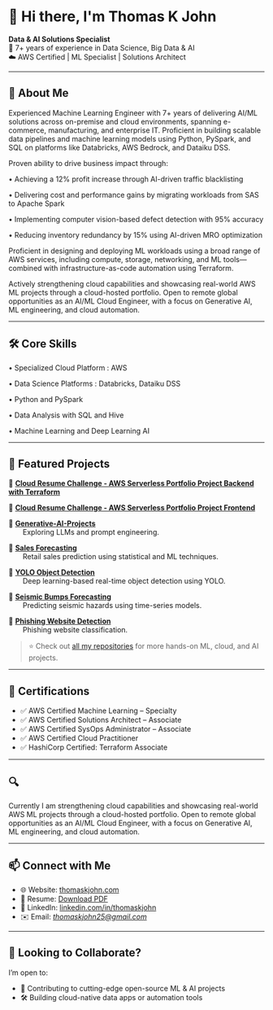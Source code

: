 # 👋 Hi there, I'm Thomas K John

**Data & AI Solutions Specialist**  
💼 7+ years of experience in Data Science, Big Data & AI  
☁️ AWS Certified | ML Specialist | Solutions Architect

---

## 🚀 About Me

Experienced Machine Learning Engineer with 7+ years of delivering AI/ML solutions across on-premise and cloud environments, spanning e-commerce, manufacturing, and enterprise IT. Proficient in building scalable data pipelines and machine learning models using Python, PySpark, and SQL on platforms like Databricks, AWS Bedrock, and Dataiku DSS.

Proven ability to drive business impact through:

•  Achieving a 12% profit increase through AI-driven traffic blacklisting

•  Delivering cost and performance gains by migrating workloads from SAS to Apache Spark

•  Implementing computer vision-based defect detection with 95% accuracy

•  Reducing inventory redundancy by 15% using AI-driven MRO optimization

Proficient in designing and deploying ML workloads using a broad range of AWS services, including compute, storage, networking, and ML tools—combined with infrastructure-as-code automation using Terraform.

Actively strengthening cloud capabilities and showcasing real-world AWS ML projects through a cloud-hosted portfolio. Open to remote global opportunities as an AI/ML Cloud Engineer, with a focus on Generative AI, ML engineering, and cloud automation.

---

## 🛠️ Core Skills

•	Specialized Cloud Platform : AWS

• Data Science Platforms     : Databricks, Dataiku DSS 

•	Python and PySpark

•	Data Analysis with SQL and Hive

•	Machine Learning and Deep Learning AI

---

## 📘 Featured Projects

🔹 **[Cloud Resume Challenge - AWS Serverless Portfolio Project Backend with Terraform](https://github.com/Thomas-K-John/thomaskjohn-infra)**

🔹 **[Cloud Resume Challenge - AWS Serverless Portfolio Project Frontend](https://github.com/Thomas-K-John/thomaskjohn-webapp)**

🔹 **[Generative-AI-Projects](https://github.com/Thomas-K-John/Generative-AI-Projects)**  
  Exploring LLMs and prompt engineering.

🔹 **[Sales Forecasting](https://github.com/Thomas-K-John/Sales-Forecasting)**  
  Retail sales prediction using statistical and ML techniques.

🔹 **[YOLO Object Detection](https://github.com/Thomas-K-John/yolo_object_detection)**  
  Deep learning-based real-time object detection using YOLO.

🔹 **[Seismic Bumps Forecasting](https://github.com/Thomas-K-John/Seismic-Bumps-Forecasting)**  
  Predicting seismic hazards using time-series models.

🔹 **[Phishing Website Detection](https://github.com/Thomas-K-John/Detection-and-Prediction-on-Phishing-Websites)**  
  Phishing website classification.

> ⭐ Check out [all my repositories](https://github.com/Thomas-K-John?tab=repositories) for more hands-on ML, cloud, and AI projects.

---

## 🏅 Certifications

- ✅ AWS Certified Machine Learning – Specialty  
- ✅ AWS Certified Solutions Architect – Associate  
- ✅ AWS Certified SysOps Administrator – Associate  
- ✅ AWS Certified Cloud Practitioner  
- ✅ HashiCorp Certified: Terraform Associate

---

## 🔍 
Currently I am strengthening cloud capabilities and showcasing real-world AWS ML projects through a cloud-hosted portfolio. Open to remote global opportunities as an AI/ML Cloud Engineer, with a focus on Generative AI, ML engineering, and cloud automation.

---

## 📫 Connect with Me

- 🌐 Website: [thomaskjohn.com](https://thomaskjohn.com/)  
- 📄 Resume: [Download PDF](https://thomaskjohn.com/docs/thomaskjohn_resume.pdf)  
- 💼 LinkedIn: [linkedin.com/in/thomaskjohn](https://www.linkedin.com/in/thomaskjohn/)  
- ✉️ Email: *thomaskjohn25@gmail.com* 

---

## 🤝 Looking to Collaborate?

I’m open to:

- 🧠 Contributing to cutting-edge open-source ML & AI projects  
- 🛠️ Building cloud-native data apps or automation tools  
